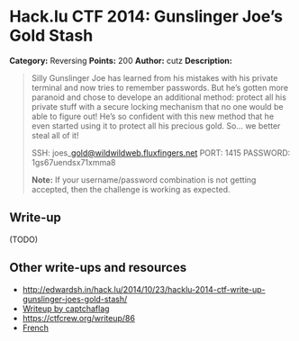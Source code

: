 # Hack.lu CTF 2014: Gunslinger Joe’s Gold Stash

**Category:** Reversing
**Points:** 200
**Author:** cutz
**Description:**

> Silly Gunslinger Joe has learned from his mistakes with his private terminal and now tries to remember passwords. But he’s gotten more paranoid and chose to develope an additional method: protect all his private stuff with a secure locking mechanism that no one would be able to figure out! He’s so confident with this new method that he even started using it to protect all his precious gold. So… we better steal all of it!
>
> SSH: joes\_gold@wildwildweb.fluxfingers.net
> PORT: 1415
> PASSWORD: 1gs67uendsx71xmma8
>
> **Note:** If your username/password combination is not getting accepted, then the challenge is working as expected.

## Write-up

(TODO)

## Other write-ups and resources

* <http://edwardsh.in/hack.lu/2014/10/23/hacklu-2014-ctf-write-up-gunslinger-joes-gold-stash/>
* [Writeup by captchaflag](http://www.captchaflag.com/blog/2014/10/23/hack-dot-lu-2014-gunslinger-joes-gold-stash/)
* <https://ctfcrew.org/writeup/86>
* [French](https://securimag.org/wp/challenges/hack-lu-gunslinger-joes-gold-stash/)
